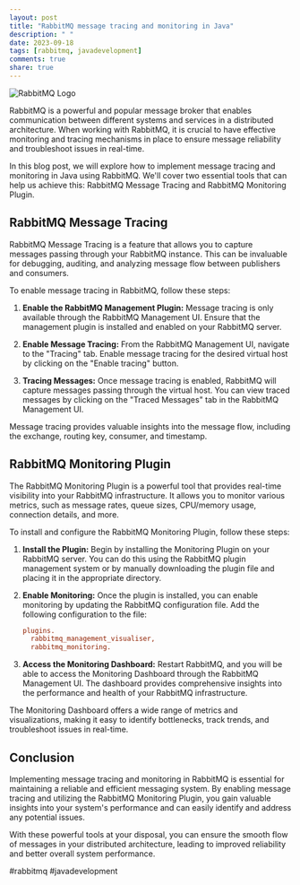 ```yaml
---
layout: post
title: "RabbitMQ message tracing and monitoring in Java"
description: " "
date: 2023-09-18
tags: [rabbitmq, javadevelopment]
comments: true
share: true
---
```


![RabbitMQ Logo](https://www.rabbitmq.com/img/logo-rabbitmq.svg)

RabbitMQ is a powerful and popular message broker that enables communication between different systems and services in a distributed architecture. When working with RabbitMQ, it is crucial to have effective monitoring and tracing mechanisms in place to ensure message reliability and troubleshoot issues in real-time.

In this blog post, we will explore how to implement message tracing and monitoring in Java using RabbitMQ. We'll cover two essential tools that can help us achieve this: RabbitMQ Message Tracing and RabbitMQ Monitoring Plugin.

## RabbitMQ Message Tracing

RabbitMQ Message Tracing is a feature that allows you to capture messages passing through your RabbitMQ instance. This can be invaluable for debugging, auditing, and analyzing message flow between publishers and consumers.

To enable message tracing in RabbitMQ, follow these steps:

1. **Enable the RabbitMQ Management Plugin:** Message tracing is only available through the RabbitMQ Management UI. Ensure that the management plugin is installed and enabled on your RabbitMQ server.

2. **Enable Message Tracing:** From the RabbitMQ Management UI, navigate to the "Tracing" tab. Enable message tracing for the desired virtual host by clicking on the "Enable tracing" button.

3. **Tracing Messages:** Once message tracing is enabled, RabbitMQ will capture messages passing through the virtual host. You can view traced messages by clicking on the "Traced Messages" tab in the RabbitMQ Management UI.

Message tracing provides valuable insights into the message flow, including the exchange, routing key, consumer, and timestamp.

## RabbitMQ Monitoring Plugin

The RabbitMQ Monitoring Plugin is a powerful tool that provides real-time visibility into your RabbitMQ infrastructure. It allows you to monitor various metrics, such as message rates, queue sizes, CPU/memory usage, connection details, and more.

To install and configure the RabbitMQ Monitoring Plugin, follow these steps:

1. **Install the Plugin:** Begin by installing the Monitoring Plugin on your RabbitMQ server. You can do this using the RabbitMQ plugin management system or by manually downloading the plugin file and placing it in the appropriate directory.

2. **Enable Monitoring:** Once the plugin is installed, you can enable monitoring by updating the RabbitMQ configuration file. Add the following configuration to the file:

   ```ini
   plugins.
     rabbitmq_management_visualiser,
     rabbitmq_monitoring.
   ```

3. **Access the Monitoring Dashboard:** Restart RabbitMQ, and you will be able to access the Monitoring Dashboard through the RabbitMQ Management UI. The dashboard provides comprehensive insights into the performance and health of your RabbitMQ infrastructure.

The Monitoring Dashboard offers a wide range of metrics and visualizations, making it easy to identify bottlenecks, track trends, and troubleshoot issues in real-time.

## Conclusion

Implementing message tracing and monitoring in RabbitMQ is essential for maintaining a reliable and efficient messaging system. By enabling message tracing and utilizing the RabbitMQ Monitoring Plugin, you gain valuable insights into your system's performance and can easily identify and address any potential issues.

With these powerful tools at your disposal, you can ensure the smooth flow of messages in your distributed architecture, leading to improved reliability and better overall system performance.

#rabbitmq #javadevelopment